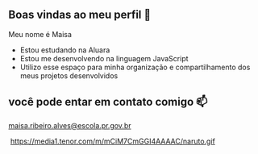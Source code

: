 ## Boas vindas ao meu perfil 🌸

Meu nome é Maisa 

- Estou estudando na Aluara
- Estou me desenvolvendo na linguagem JavaScript
- Utilizo esse espaço para minha organização e compartilhamento dos meus projetos desenvolvidos

 ## você pode entar em contato comigo 📫

 maisa.ribeiro.alves@escola.pr.gov.br

 
 ![]() 
 https://media1.tenor.com/m/mCiM7CmGGI4AAAAC/naruto.gif
